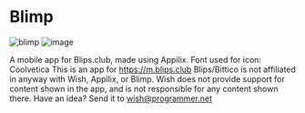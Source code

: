 # Blimp
![blimp](https://github.com/wish13yt/blimp/assets/100239673/e31c709b-7bde-46d7-bd53-f6f2a21535c2)
![image](https://github.com/wish13yt/blimp/assets/100239673/03926a5b-c0ad-45ff-bb29-705205f2cf30)

A mobile app for Blips.club, made using Appilix.
Font used for icon: Coolvetica
This is an app for https://m.blips.club
Blips/Bittico is not affiliated in anyway with Wish, Appilix, or Blimp.
Wish does not provide support for content shown in the app, and is not responsible for any content shown there.
Have an idea? Send it to wish@programmer.net
